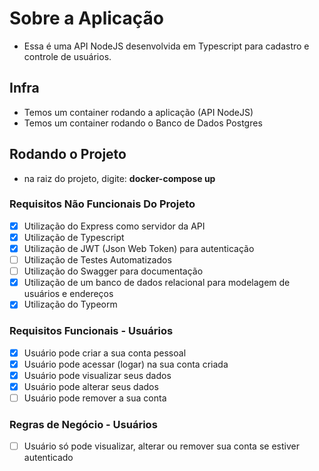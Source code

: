 # Sobre a Aplicação
- Essa é uma API NodeJS desenvolvida em Typescript para cadastro e controle de usuários.  

## Infra
- Temos um container rodando a aplicação (API NodeJS)
- Temos um container rodando o Banco de Dados Postgres

## Rodando o Projeto
- na raiz do projeto, digite: **docker-compose up**

### Requisitos Não Funcionais Do Projeto
- [x] Utilização do Express como servidor da API
- [x] Utilização de Typescript
- [x] Utilização de JWT (Json Web Token) para autenticação
- [ ] Utilização de Testes Automatizados
- [ ] Utilização do Swagger para documentação
- [x] Utilização de um banco de dados relacional para modelagem de usuários e endereços
- [x] Utilização do Typeorm

### Requisitos Funcionais - Usuários
- [x] Usuário pode criar a sua conta pessoal
- [x] Usuário pode acessar (logar) na sua conta criada
- [x] Usuário pode visualizar seus dados
- [x] Usuário pode alterar seus dados
- [ ] Usuário pode remover a sua conta

### Regras de Negócio - Usuários
- [ ] Usuário só pode visualizar, alterar ou remover sua conta se estiver autenticado

